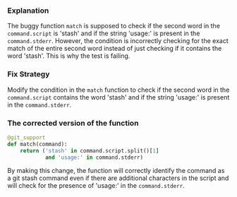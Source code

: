 ### Explanation
The buggy function `match` is supposed to check if the second word in the `command.script` is 'stash' and if the string 'usage:' is present in the `command.stderr`. However, the condition is incorrectly checking for the exact match of the entire second word instead of just checking if it contains the word 'stash'. This is why the test is failing.

### Fix Strategy
Modify the condition in the `match` function to check if the second word in the `command.script` contains the word 'stash' and if the string 'usage:' is present in the `command.stderr`.

### The corrected version of the function
```python
@git_support
def match(command):
    return ('stash' in command.script.split()[1]
            and 'usage:' in command.stderr)
``` 

By making this change, the function will correctly identify the command as a git stash command even if there are additional characters in the script and will check for the presence of 'usage:' in the `command.stderr`.
